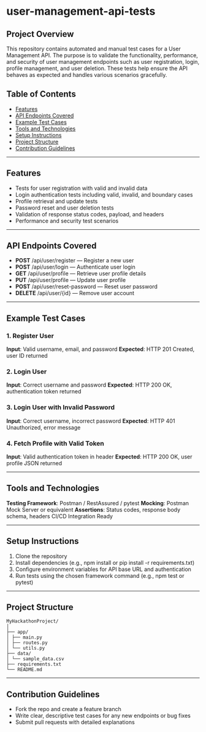 # user-management-api-tests
## Project Overview
This repository contains automated and manual test cases for a User Management API. The purpose is to validate the functionality, performance, and security of user management endpoints such as user registration, login, profile management, and user deletion. These tests help ensure the API behaves as expected and handles various scenarios gracefully.

## Table of Contents
- [Features](#Features)
- [API Endpoints Covered](#API-Endpoints-Covered)
- [Example Test Cases](#Example-Test-Cases)
- [Tools and Technologies](#Tools-and-Technologies)
- [Setup Instructions](#Setup-Instructions)
- [Project Structure](#Project-Structure)
- [Contribution Guidelines](#Contribution-Guidelines)

---
## Features
- Tests for user registration with valid and invalid data
- Login authentication tests including valid, invalid, and boundary cases
- Profile retrieval and update tests
- Password reset and user deletion tests
- Validation of response status codes, payload, and headers
- Performance and security test scenarios
---

## API Endpoints Covered
- **POST** /api/user/register — Register a new user
- **POST** /api/user/login — Authenticate user login
- **GET** /api/user/profile — Retrieve user profile details
- **PUT** /api/user/profile — Update user profile
- **POST** /api/user/reset-password — Reset user password
- **DELETE** /api/user/{id} — Remove user account
---

## Example Test Cases
### 1. Register User
**Input**: Valid username, email, and password
**Expected**: HTTP 201 Created, user ID returned

### 2. Login User
**Input**: Correct username and password
**Expected**: HTTP 200 OK, authentication token returned

### 3. Login User with Invalid Password
**Input**: Correct username, incorrect password
**Expected**: HTTP 401 Unauthorized, error message

### 4. Fetch Profile with Valid Token
**Input**: Valid authentication token in header
**Expected**: HTTP 200 OK, user profile JSON returned

---
## Tools and Technologies

**Testing Framework**: Postman / RestAssured / pytest
**Mocking**: Postman Mock Server or equivalent
**Assertions**: Status codes, response body schema, headers
CI/CD Integration Ready

---

## Setup Instructions
1. Clone the repository
2. Install dependencies (e.g., npm install or pip install -r requirements.txt)
3. Configure environment variables for API base URL and authentication
4. Run tests using the chosen framework command (e.g., npm test or pytest)

---
## Project Structure
```
MyHackathonProject/
│
├── app/
│ ├── main.py
│ ├── routes.py
│ └── utils.py
├── data/
│ └── sample_data.csv
├── requirements.txt
└── README.md
```

----

## Contribution Guidelines
- Fork the repo and create a feature branch
- Write clear, descriptive test cases for any new endpoints or bug fixes
- Submit pull requests with detailed explanations

